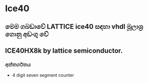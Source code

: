 # Ice40
## මෙම ගබඩාවේ LATTICE ice40 සඳහා vhdl මූලාශ්‍ර ගොනු අඩංගු වේ
## ICE40HX8k by lattice semiconductor.

### අන්තර්ගතය
  - 4 digit seven segment counter 

